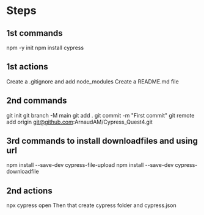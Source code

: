 # Steps
## 1st commands
npm -y init
npm install cypress

## 1st actions
Create a .gitignore and add node_modules
Create a README.md file

## 2nd commands
git init
git branch -M main
git add .
git commit -m "First commit"
git remote add origin git@github.com:ArnaudAM/Cypress_Quest4.git

## 3rd commands to install downloadfiles and using url
npm install --save-dev cypress-file-upload
npm install --save-dev cypress-downloadfile

## 2nd actions
npx cypress open
Then that create cypress folder and cypress.json


